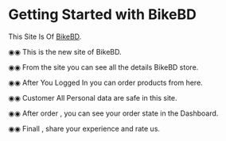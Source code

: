 # Getting Started with BikeBD

This Site Is Of [BikeBD](https://bikebd-fb3b0.web.app/).

◉◉ This is the new site of BikeBD.

◉◉ From the site you can see all the details BikeBD store.

◉◉ After You Logged In you can order products from here.

◉◉ Customer All Personal data are safe in this site.

◉◉ After order , you can see your order state in the Dashboard.

◉◉ Finall , share your experience and rate us.